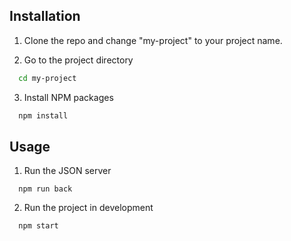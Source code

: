 ## Installation

1. Clone the repo and change "my-project" to your project name.

2. Go to the project directory

```sh
  cd my-project
```

3. Install NPM packages

```sh
  npm install
```

## Usage

1. Run the JSON server

```npm
  npm run back
```

2. Run the project in development

```npm
  npm start
```
